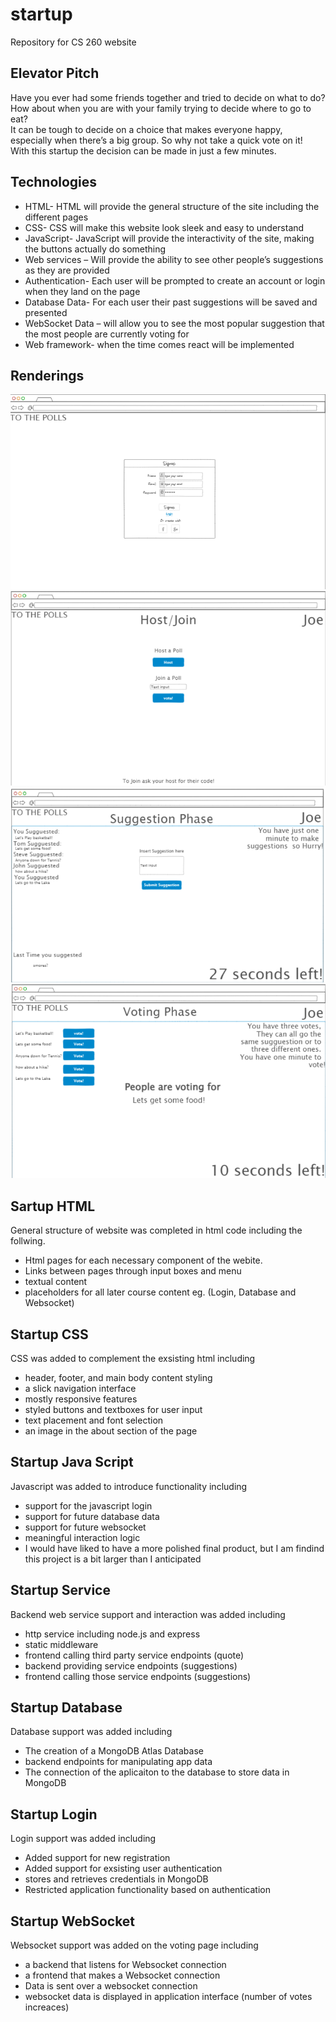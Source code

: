 # startup
Repository for CS 260 website
## Elevator Pitch
Have you ever had some friends together and tried to decide on what to do?
<br>
How about when you are with your family trying to decide where to go to eat?
<br>
It can be tough to decide on a choice that makes everyone happy,
<br>
especially when there’s a big group. So why not take a quick vote on it!
<br>
With this startup the decision can be made in just a few minutes.

## Technologies
- HTML- HTML will provide the general structure of the site including the different pages
- CSS- CSS will make this website look sleek and easy to understand
- JavaScript- JavaScript will provide the interactivity of the site, making the buttons actually do something 
- Web services – Will provide the ability to see other people’s suggestions as they are provided
- Authentication- Each user will be prompted to create an account or login when they land on the page
- Database Data- For each user their past suggestions will be saved and presented
- WebSocket Data – will allow you to see the most popular suggestion that the most people are currently voting for
- Web framework- when the time comes react will be implemented
## Renderings
![Alt text](image.png)
![Alt text](image-1.png)
![Alt text](image-2.png)
![Alt text](image-3.png)

## Sartup HTML
General structure of website was completed in html code including the follwing.

- Html pages for each necessary component of the webite.
- Links between pages through input boxes and menu
- textual content
- placeholders for all later course content eg. (Login, Database and Websocket)


## Startup CSS
CSS was added to complement the exsisting html including

- header, footer, and main body content styling
- a slick navigation interface
- mostly responsive features
- styled buttons and textboxes for user input
- text placement and font selection
- an image in the about section of the page

## Startup Java Script
Javascript was added to introduce functionality including

- support for the javascript login
- support for future database data
- support for future websocket
- meaningful interaction logic
- I would have liked to have a more polished final product, but I am findind this project is a bit larger than I anticipated

## Startup Service
Backend web service support and interaction was added including

- http service including node.js and express
- static middleware
- frontend calling third party service endpoints (quote)
- backend providing service endpoints (suggestions)
- frontend calling those service endpoints (suggestions)

## Startup Database
Database support was added including

- The creation of a MongoDB Atlas Database
- backend endpoints for manipulating app data
- The connection of the aplicaiton to the database to store data in MongoDB

## Startup Login
Login support was added including

- Added support for new registration
- Added support for exsisting user authentication
- stores and retrieves credentials in MongoDB
- Restricted application functionality based on authentication

## Startup WebSocket
Websocket support was added on the voting page including

- a backend that listens for Websocket connection
- a frontend that makes a Websocket connection
- Data is sent over a websocket connection
- websocket data is displayed in application interface (number of votes increaces)